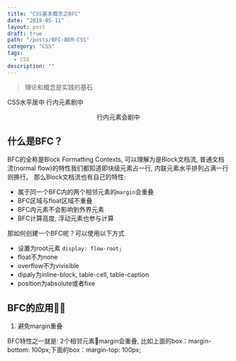 ```yaml
---
title: "CSS基本概念之BFC"
date: "2019-05-11"
layout: post
draft: true
path: "/posts/BFC-BEM-CSS"
category: "CSS"
tags:
  - CSS
description: ""
---
```


> 理论和概念是实践的基石

CSS水平居中
行内元素剧中

<div style="text-align: center">
  行内元素会剧中
</div>


## 什么是BFC？

BFC的全称是Block Formatting Contexts, 可以理解为是Block文档流, 普通文档流(normal flow)的特性我们都知道即块级元素占一行, 内联元素水平排列占满一行则换行。 那么Block文档流也有自己的特性:

- 属于同一个BFC内的两个相邻元素的`margin`会重叠
- BFC区域与float区域不重叠
- BFC内元素不会影响到外界元素
- BFC计算高度, 浮动元素也参与计算

那如何创建一个BFC呢？可以使用以下方式

- 设置为root元素 `display: flow-root;`
- float不为none
- overflow不为vivisible
- dipaly为inline-block, table-cell, table-caption
- position为absolute或者fixe

## BFC的应用

1. 避免margin重叠

BFC特性之一就是: 2个相邻元素margin会重叠, 比如上面的box：margin-bottom: 100px;下面的box：margin-top: 100px; 